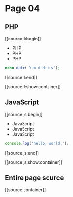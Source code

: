 # Page 04


## PHP

[[source:1:begin]]

- PHP
- PHP
- PHP

```php
echo date('Y-m-d H:i:s');
```

[[source:1:end]]

[[source:1:show:container]]


## JavaScript

[[source:js:begin]]

- JavaScript
- JavaScript
- JavaScript

```javascript
console.log('hello, world.');
```

[[source:js:end]]

[[source:js:show:container]]


## Entire page source

[[source:container]]
